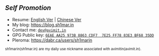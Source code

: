 ## ***Self Promotion***

  * Resume: [English Ver](https://github.com/Avimitin/resume/blob/master/resume-en.pdf) | [Chinese Ver](https://github.com/Avimitin/resume/blob/master/resume-cn.pdf)
  * My blog: <https://blog.sh1mar.in>
  * Contact me: [`dev@avimit.in`](mailto:dev@avimit.in)
  * GPG Public key: [`6EAE AA25 973B 8863 CDF7  7E25 FF78 83E3 BF68 35DD`](https://github.com/Avimitin.gpg)
  * Pleroma: <https://dabr.ca/users/sh1marin>

<sub>sh1marin(sh1mar.in) are my daily use nickname associated with avimitin(avimit.in).</sub>
